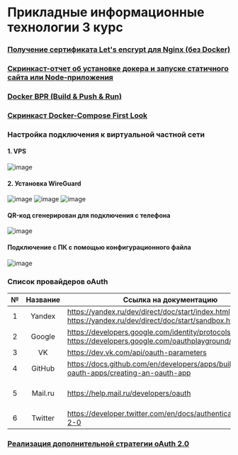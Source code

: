 # Прикладные информационные технологии 3 курс

### [Получение сертификата Let's encrypt для Nginx (без Docker)](https://drive.google.com/file/d/1rZpl57rUfxHl7mzhDDoykLJGmnggLiiS/view)
### [Скринкаст-отчет об установке докера и запуске статичного сайта или Node-приложения](https://drive.google.com/file/d/12QY6JL8pXsCvuos5Km4usvWsRCfaz-jL/view?usp=sharing)
### [Docker BPR (Build & Push & Run)](https://hub.docker.com/repository/docker/ssselsky/myfirstapp)
### [Скринкаст Docker-Compose First Look](https://drive.google.com/file/d/1gSP8b8RRaHB6QPd9y_rGAOOOzndO8ZrR/view?usp=sharing)

### Настройка подключения к виртуальной частной сети
#### 1. VPS
 ![image](https://user-images.githubusercontent.com/60671160/175340993-c8535ccc-3e16-4858-a979-5a8b76a59d5c.png)
#### 2. Установка WireGuard
![image](https://user-images.githubusercontent.com/60671160/175341046-31383152-719e-4151-99d7-83271504e95d.png)
![image](https://user-images.githubusercontent.com/60671160/175341068-86a33363-0ca4-468a-99c5-9c27b8e878a9.png)
![image](https://user-images.githubusercontent.com/60671160/175341102-92c38735-acec-4912-a428-b7190ab2d2cc.png)

#### QR-код сгенерирован для подключения с телефона
![image](https://user-images.githubusercontent.com/60671160/175341238-efc97b8b-ae03-4caf-9a6b-7cc840e3627c.png)
#### Подключение с ПК с помощью конфигурационного файла
![image](https://user-images.githubusercontent.com/60671160/175341263-16ecfea4-5b74-41bb-a5f0-59320cdb4f3d.png)



### Список провайдеров oAuth
| № |    Название    |     Ссылка   на документацию                                                                                             |     Ссылки на модули                                                                                                             |
|:-:|:--------------:|--------------------------------------------------------------------------------------------------------------------------|----------------------------------------------------------------------------------------------------------------------------------|
| 1 |     Yandex     |     https://yandex.ru/dev/direct/doc/start/index.html     https://yandex.ru/dev/direct/doc/start/sandbox.html#sandbox    |     https://yandex.ru/dev/direct/doc/examples-v5/python3.html                                                                    |
| 2 |     Google     |     https://developers.google.com/identity/protocols/oauth2     https://developers.google.com/oauthplayground/           |     https://github.com/googleapis/google-api-python-client                                                                       |
| 3 |     VK         |     https://dev.vk.com/api/oauth-parameters                                                                              |                                                                                                                                  |
| 4 |     GitHub     |     https://docs.github.com/en/developers/apps/building-oauth-apps/creating-an-oauth-app                                 |     https://docs.github.com/en/developers/apps/building-oauth-apps/authorizing-oauth-apps                                        |
| 5 |     Mail.ru    |     https://help.mail.ru/developers/oauth                                                                                |     https://help.mail.ru/developers/oauth/button     https://python-social-auth.readthedocs.io/en/latest/backends/mailru.html    |
| 6 |     Twitter    |     https://developer.twitter.com/en/docs/authentication/oauth-2-0                                                       |     https://developer.twitter.com/en/docs/twitter-api/tools-and-libraries/v2                                                     |

### [Реализация дополнительной стратегии oAuth 2.0](https://github.com/ssselsky48/PIT_IVT/tree/main/nodejs-oauth-app-master)
